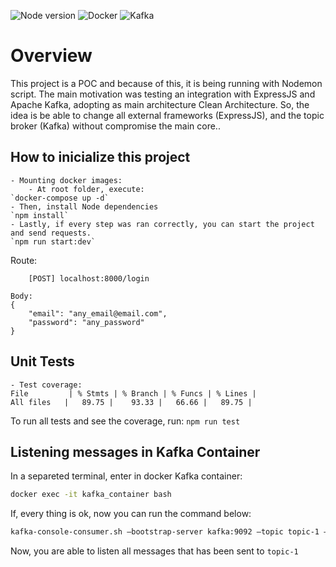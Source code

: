 ![Node version](https://img.shields.io/badge/node%20version-16.x-brightgreen)
![Docker](https://img.shields.io/badge/dependencies-Docker-blue)
![Kafka](https://img.shields.io/badge/dependencies-Kafka-red)
# Overview
This project is a POC and because of this, it is being running with Nodemon script.
The main motivation was  testing an integration with  ExpressJS and Apache Kafka, adopting as main architecture Clean Architecture. So, the idea is be able to change all external frameworks (ExpressJS), and the topic broker (Kafka) without compromise the main core..

## How to inicialize this project
	- Mounting docker images:
		- At root folder, execute:
	`docker-compose up -d`
	- Then, install Node dependencies 
	`npm install`
	- Lastly, if every step was ran correctly, you can start the project and send requests.
	`npm run start:dev`

Route:
```
	[POST] localhost:8000/login

Body:
{
	"email": "any_email@email.com",
	"password": "any_password"
}
```

## Unit Tests
	- Test coverage:
	File         | % Stmts | % Branch | % Funcs | % Lines |
	All files   |   89.75 |    93.33 |   66.66 |   89.75 |

To run all tests and see the coverage, run:
`npm run test`

## Listening messages in Kafka Container
In a separeted terminal, enter in docker Kafka container:
```bash
docker exec -it kafka_container bash
```

If, every thing is ok, now you can run the command below:
```bash
kafka-console-consumer.sh —bootstrap-server kafka:9092 —topic topic-1 —from-beginning
```

Now, you are able to listen all messages that has been sent to `topic-1`
